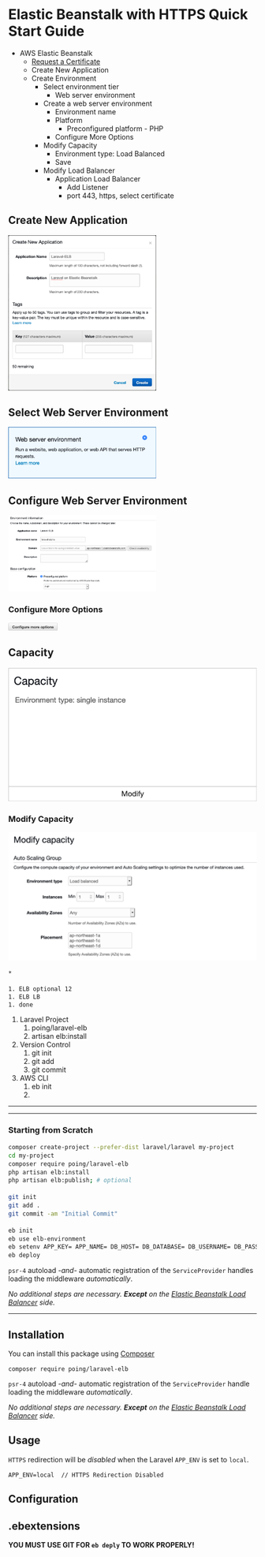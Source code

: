 # Elastic Beanstalk with HTTPS Quick Start Guide

* AWS Elastic Beanstalk
  * [Request a Certificate](https://console.aws.amazon.com/acm/)
  * Create New Application
  * Create Environment
    * Select environment tier
      * Web server environment
    * Create a web server environment
      * Environment name
      * Platform
        * Preconfigured platform - PHP
      * Configure More Options
    * Modify Capacity
      * Environment type: Load Balanced
      * Save
    * Modify Load Balancer
      * Application Load Balancer
        * Add Listener
        * port 443, https, select certificate

## Create New Application    


<img src="images/01-CreateNewApplication.png" width="300"/>


## Select Web Server Environment

<img src="images/02-WebServerEnvironment.png" width="300"/>

## Configure Web Server Environment

<img src="images/03-CreateWebServerEnvironment.png" width="300"/>


### Configure More Options


<img src="images/04-ConfigureMoreOptions.png" width="100"/>
 

## Capacity

![](images/05-Capacity.png)

### Modify Capacity

![](images/06-ModifyCapacity.png)


    * 
   
    1. ELB optional 12
    1. ELB LB
    1. done
1. Laravel Project
    1. poing/laravel-elb
    1. artisan elb:install
1. Version Control
    1. git init
    1. git add
    1. git commit
1. AWS CLI
    1. eb init
    1. 


---
---



### Starting from Scratch

```sh
composer create-project --prefer-dist laravel/laravel my-project
cd my-project
composer require poing/laravel-elb
php artisan elb:install
php artisan elb:publish; # optional

git init
git add .
git commit -am "Initial Commit"

eb init
eb use elb-environment
eb setenv APP_KEY= APP_NAME= DB_HOST= DB_DATABASE= DB_USERNAME= DB_PASSWORD=
eb deploy
```

`psr-4` autoload *-and-* automatic registration of the `ServiceProvider` handles loading the middleware *automatically*.  

*No additional steps are necessary.  **Except** on the [Elastic Beanstalk Load Balancer](http://docs.aws.amazon.com/elasticbeanstalk/latest/dg/configuring-https-elb.html) side.* 

---





## Installation
You can install this package using [Composer](https://getcomposer.org/)
```
composer require poing/laravel-elb
```

`psr-4` autoload *-and-* automatic registration of the `ServiceProvider` handle loading the middleware *automatically*.  

*No additional steps are necessary.  **Except** on the [Elastic Beanstalk Load Balancer](http://docs.aws.amazon.com/elasticbeanstalk/latest/dg/configuring-https-elb.html) side.* 

## Usage

`HTTPS` redirection will be *disabled* when the Laravel `APP_ENV` is set to `local`.

```
APP_ENV=local  // HTTPS Redirection Disabled
```

## Configuration

## .ebextensions

**YOU MUST USE GIT FOR `eb deply` TO WORK PROPERLY!**